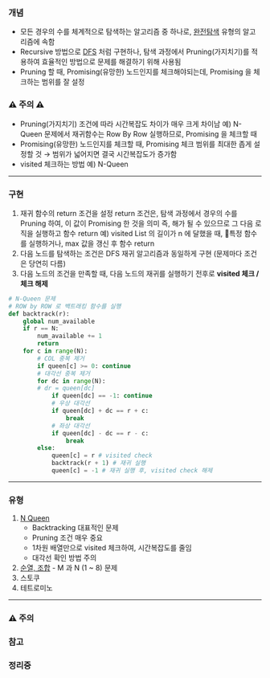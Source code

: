 ### 개념

* 모든 경우의 수를 체계적으로 탐색하는 알고리즘 중 하나로, [완전탐색](wip%20ExhaustiveSearch.md) 유형의 알고리즘에 속함
* Recursive 방법으로 [DFS](DFS.md) 처럼 구현하나, 탐색 과정에서 Pruning(가지치기)를 적용하여 효율적인 방법으로 문제를 해결하기 위해 사용됨
* Pruning 할 때, Promising(유망한) 노드인지를 체크해야되는데, Promising 을 체크하는 범위를 잘 설정 


### ⚠️ 주의 ⚠️

* Pruning(가지치기) 조건에 따라 시간복잡도 차이가 매우 크게 차이남
  예) N-Queen 문제에서 재귀함수는 Row By Row 실행하므로, Promising 을 체크할 때 
* Promising(유망한) 노드인지를 체크할 때, Promising 체크 범위를 최대한 좁게 설정할 것 → 범위가 넓어지면 결국 시간복잡도가 증가함
* visited 체크하는 방법
  예) N-Queen 


---
### 구현

1. 재귀 함수의 return 조건을 설정
   return 조건은, 탐색 과정에서 경우의 수를 Pruning 하여, 이 값이 Promising 한 것을 의미
   즉, 해가 될 수 있으므로 그 다음 로직을 실행하고 함수 return 
   예) visited List 의 길이가 n 에 달했을 때, 특정 함수를 실행하거나, max 값을 갱신 후 함수 return
2. 다음 노드를 탐색하는 조건은 DFS 재귀 알고리즘과 동일하게 구현 (문제마다 조건은 당연히 다름)
3. 다음 노드의 조건을 만족할 때, 다음 노드의 재귀를 실행하기 전후로 **visited 체크 / 체크 해제**

```Python
# N-Queen 문제
# ROW by ROW 로 백트래킹 함수를 실행
def backtrack(r):
	global num_available
	if r == N:
		num_available += 1
		return
	for c in range(N):
		# COL 중복 제거
		if queen[c] >= 0: continue
		# 대각선 중복 제거
		for dc in range(N):
		# dr = queen[dc]
			if queen[dc] == -1: continue
			# 우상 대각선
			if queen[dc] + dc == r + c:
				break
			# 좌상 대각선
			if queen[dc] - dc == r - c:
				break
		else:
			queen[c] = r # visited check
			backtrack(r + 1) # 재귀 실행
			queen[c] = -1 # 재귀 실행 후, visited check 해제
```


---
### 유형

1. [N Queen](https://www.acmicpc.net/problem/9663)
	* Backtracking 대표적인 문제
	* Pruning 조건 매우 중요
	* 1차원 배열만으로 visited 체크하여, 시간복잡도를 줄임
	* 대각선 확인 방법 주의
2. [순열, 조합](Permutations_and_Combinations.md) - M 과 N (1 ~ 8) 문제
4. 스토쿠
5. 테트로미노


---
### ⚠️ 주의

### 참고

### 정리중